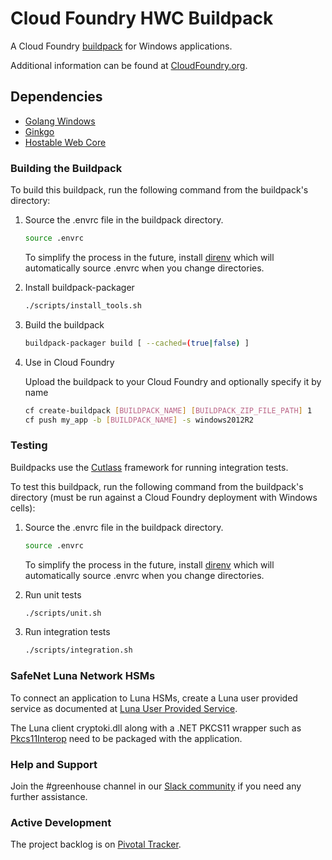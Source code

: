 # Cloud Foundry HWC Buildpack

A Cloud Foundry [buildpack](http://docs.cloudfoundry.org/buildpacks/) for Windows applications.

Additional information can be found at [CloudFoundry.org](http://docs.cloudfoundry.org/buildpacks/).

## Dependencies
- [Golang Windows](https://golang.org/dl/)
- [Ginkgo](https://onsi.github.io/ginkgo/)
- [Hostable Web Core](https://github.com/cloudfoundry-incubator/hwc)

### Building the Buildpack

To build this buildpack, run the following command from the buildpack's directory:

1. Source the .envrc file in the buildpack directory.

   ```bash
   source .envrc
   ```
   To simplify the process in the future, install [direnv](https://direnv.net/) which will automatically source .envrc when you change directories.

1. Install buildpack-packager

    ```bash
    ./scripts/install_tools.sh
    ```

1. Build the buildpack

    ```bash
    buildpack-packager build [ --cached=(true|false) ]
    ```

1. Use in Cloud Foundry

   Upload the buildpack to your Cloud Foundry and optionally specify it by name

    ```bash
    cf create-buildpack [BUILDPACK_NAME] [BUILDPACK_ZIP_FILE_PATH] 1
    cf push my_app -b [BUILDPACK_NAME] -s windows2012R2
    ```

### Testing

Buildpacks use the [Cutlass](https://github.com/cloudfoundry/libbuildpack/tree/master/cutlass) framework for running integration tests.

To test this buildpack, run the following command from the buildpack's directory (must be run against a Cloud Foundry deployment with Windows cells):

1. Source the .envrc file in the buildpack directory.

   ```bash
   source .envrc
   ```
   To simplify the process in the future, install [direnv](https://direnv.net/) which will automatically source .envrc when you change directories.

1. Run unit tests

    ```bash
    ./scripts/unit.sh
    ```

1. Run integration tests

    ```bash
    ./scripts/integration.sh
    ```

### SafeNet Luna Network HSMs

To connect an application to Luna HSMs, create a Luna user provided service as documented at [Luna User Provided Service](https://github.com/cloudfoundry/java-buildpack/blob/master/docs/framework-luna_security_provider.md).

The Luna client cryptoki.dll along with a .NET PKCS11 wrapper such as [Pkcs11Interop](https://www.pkcs11interop.net/) need to be packaged with the application.

### Help and Support

Join the #greenhouse channel in our [Slack community](http://slack.cloudfoundry.org/) if you need any further assistance.

### Active Development

The project backlog is on [Pivotal Tracker](https://www.pivotaltracker.com/n/projects/1042066).

